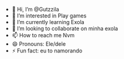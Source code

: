 - 👋 Hi, I’m @Gutzzila
- 👀 I’m interested in Play games
- 🌱 I’m currently learning Exola
- 💞️ I’m looking to collaborate on minha exola
- 📫 How to reach me Nvm
- 😄 Pronouns: Ele/dele
- ⚡ Fun fact: eu to namorando

<!---
Gutzzila/Gutzzila is a ✨ special ✨ repository because its `README.md` (this file) appears on your GitHub profile.
You can click the Preview link to take a look at your changes.
--->
